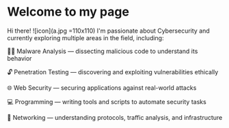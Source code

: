 # Welcome to my page
Hi there!
![icon](a.jpg =110x110)
I'm passionate about Cybersecurity and currently exploring multiple areas in the field, including:

🕵️‍♂️ Malware Analysis — dissecting malicious code to understand its behavior

🔓 Penetration Testing — discovering and exploiting vulnerabilities ethically

🌐 Web Security — securing applications against real-world attacks

💻 Programming — writing tools and scripts to automate security tasks

📡 Networking — understanding protocols, traffic analysis, and infrastructure
